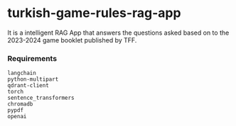 # turkish-game-rules-rag-app
It is a intelligent RAG App that answers the questions asked based on to the 2023-2024 game booklet published by TFF.

### Requirements

```
langchain
python-multipart
qdrant-client
torch
sentence_transformers
chromadb
pypdf
openai
```
